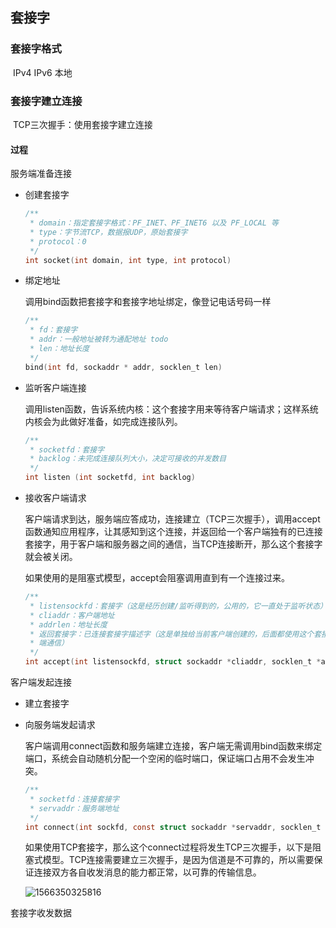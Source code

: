 ## 套接字

### 套接字格式

​	IPv4  IPv6  本地	

### 套接字建立连接

​	TCP三次握手：使用套接字建立连接

#### 过程

服务端准备连接

- 创建套接字

  ```c
  /**
   * domain：指定套接字格式：PF_INET、PF_INET6 以及 PF_LOCAL 等
   * type：字节流TCP，数据报UDP，原始套接字
   * protocol：0
   */
  int socket(int domain, int type, int protocol)
  ```

- 绑定地址

  调用bind函数把套接字和套接字地址绑定，像登记电话号码一样

  ```c
  /**
   * fd：套接字
   * addr：一般地址被转为通配地址 todo
   * len：地址长度
   */
  bind(int fd, sockaddr * addr, socklen_t len)
  ```

- 监听客户端连接

  调用listen函数，告诉系统内核：这个套接字用来等待客户端请求；这样系统内核会为此做好准备，如完成连接队列。

  ```c
  /**
   * socketfd：套接字
   * backlog：未完成连接队列大小，决定可接收的并发数目
   */
  int listen (int socketfd, int backlog)
  ```

- 接收客户端请求

  客户端请求到达，服务端应答成功，连接建立（TCP三次握手），调用accept函数通知应用程序，让其感知到这个连接，并返回给一个客户端独有的已连接套接字，用于客户端和服务器之间的通信，当TCP连接断开，那么这个套接字就会被关闭。

  如果使用的是阻塞式模型，accept会阻塞调用直到有一个连接过来。
  
  ```c
  /**
   * listensockfd：套接字（这是经历创建/监听得到的，公用的，它一直处于监听状态）
   * cliaddr：客户端地址
   * addrlen：地址长度
   * 返回套接字：已连接套接字描述字（这是单独给当前客户端创建的，后面都使用这个套接字和客户
   * 端通信）
   */
  int accept(int listensockfd, struct sockaddr *cliaddr, socklen_t *addrlen)
  ```

客户端发起连接

- 建立套接字

- 向服务端发起请求

  客户端调用connect函数和服务端建立连接，客户端无需调用bind函数来绑定端口，系统会自动随机分配一个空闲的临时端口，保证端口占用不会发生冲突。

  ```c
  /**
   * socketfd：连接套接字
   * servaddr：服务端地址
   */
  int connect(int sockfd, const struct sockaddr *servaddr, socklen_t addrlen)
  ```

  如果使用TCP套接字，那么这个connect过程将发生TCP三次握手，以下是阻塞式模型。TCP连接需要建立三次握手，是因为信道是不可靠的，所以需要保证连接双方各自收发消息的能力都正常，以可靠的传输信息。
  
  ![1566350325816](E:\other\remote-save\blog-file\doing\TCP三次握手.png)

套接字收发数据































